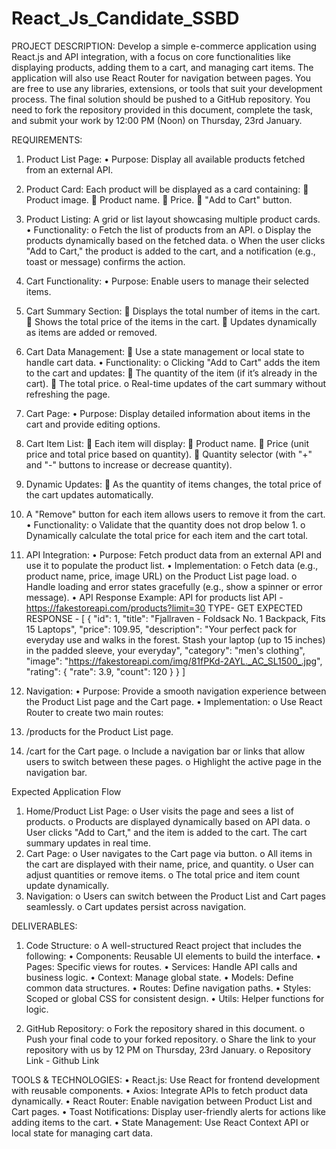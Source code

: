 # React_Js_Candidate_SSBD
PROJECT DESCRIPTION:
Develop a simple e-commerce application using React.js and API integration, with a focus on core functionalities like displaying products, adding them to a cart, and managing cart items. The application will also use React Router for navigation between pages.
You are free to use any libraries, extensions, or tools that suit your development process.
The final solution should be pushed to a GitHub repository. You need to fork the repository provided in this document, complete the task, and submit your work by 12:00 PM (Noon) on Thursday, 23rd January.

REQUIREMENTS:
1.	Product List Page:
•	Purpose: Display all available products fetched from an external API. 
1.	Product Card: Each product will be displayed as a card containing: 
	Product image.
	Product name.
	Price.
	"Add to Cart" button.
2.	Product Listing: A grid or list layout showcasing multiple product cards.
•	Functionality: 
o	Fetch the list of products from an API.
o	Display the products dynamically based on the fetched data.
o	When the user clicks "Add to Cart," the product is added to the cart, and a notification (e.g., toast or message) confirms the action.

2.	Cart Functionality:
•	Purpose: Enable users to manage their selected items. 
1.	Cart Summary Section: 
	Displays the total number of items in the cart.
	Shows the total price of the items in the cart.
	Updates dynamically as items are added or removed.
2.	Cart Data Management: 
	Use a state management or local state to handle cart data.
•	Functionality: 
o	Clicking "Add to Cart" adds the item to the cart and updates: 
	The quantity of the item (if it’s already in the cart).
	The total price.
o	Real-time updates of the cart summary without refreshing the page.

3.	Cart Page:
•	Purpose: Display detailed information about items in the cart and provide editing options. 
1.	Cart Item List: 
	Each item will display: 
	Product name.
	Price (unit price and total price based on quantity).
	Quantity selector (with "+" and "-" buttons to increase or decrease quantity).
2.	Dynamic Updates: 
	As the quantity of items changes, the total price of the cart updates automatically.
3.	A "Remove" button for each item allows users to remove it from the cart.
•	Functionality: 
o	Validate that the quantity does not drop below 1.
o	Dynamically calculate the total price for each item and the cart total.
4.	API Integration:
•		Purpose: Fetch product data from an external API and use it to populate the product list.
•	Implementation: 
o	Fetch data (e.g., product name, price, image URL) on the Product List page load.
o	Handle loading and error states gracefully (e.g., show a spinner or error message).
•	API Response Example:
API for products list
API - https://fakestoreapi.com/products?limit=30
TYPE- GET
EXPECTED RESPONSE - [
    {
        "id": 1,
        "title": "Fjallraven - Foldsack No. 1 Backpack, Fits 15 Laptops",
        "price": 109.95,
        "description": "Your perfect pack for everyday use and walks in the forest. Stash your laptop (up to 15 inches) in the padded sleeve, your everyday",
        "category": "men's clothing",
        "image": "https://fakestoreapi.com/img/81fPKd-2AYL._AC_SL1500_.jpg",
        "rating": {
            "rate": 3.9,
            "count": 120
        }
    }
]


5.	Navigation:
•		Purpose: Provide a smooth navigation experience between the Product List page and the Cart page.
•	Implementation: 
o	Use React Router to create two main routes: 
1.	/products for the Product List page.
2.	/cart for the Cart page.
o	Include a navigation bar or links that allow users to switch between these pages.
o	Highlight the active page in the navigation bar.

Expected Application Flow
1.	Home/Product List Page: 
o	User visits the page and sees a list of products.
o	Products are displayed dynamically based on API data.
o	User clicks "Add to Cart," and the item is added to the cart. The cart summary updates in real time.
2.	Cart Page: 
o	User navigates to the Cart page via button.
o	All items in the cart are displayed with their name, price, and quantity.
o	User can adjust quantities or remove items.
o	The total price and item count update dynamically.
3.	Navigation: 
o	Users can switch between the Product List and Cart pages seamlessly.
o	Cart updates persist across navigation.

DELIVERABLES:
1.	Code Structure:
o	A well-structured React project that includes the following:
•	Components: Reusable UI elements to build the interface.
•	Pages: Specific views for routes.
•	Services: Handle API calls and business logic.
•	 Context: Manage global state.
•	 Models: Define common data structures.
•	 Routes: Define navigation paths.
•	 Styles: Scoped or global CSS for consistent design.
•	 Utils: Helper functions for logic.

2.	GitHub Repository:
o	Fork the repository shared in this document.
o	Push your final code to your forked repository.
o	Share the link to your repository with us by 12 PM on Thursday, 23rd January.
o	Repository Link - Github Link

TOOLS & TECHNOLOGIES:
•	React.js: Use React for frontend development with reusable components.
•	Axios: Integrate APIs to fetch product data dynamically.
•	React Router: Enable navigation between Product List and Cart pages.
•	Toast Notifications: Display user-friendly alerts for actions like adding items to the cart.
•	State Management: Use React Context API or local state for managing cart data.
